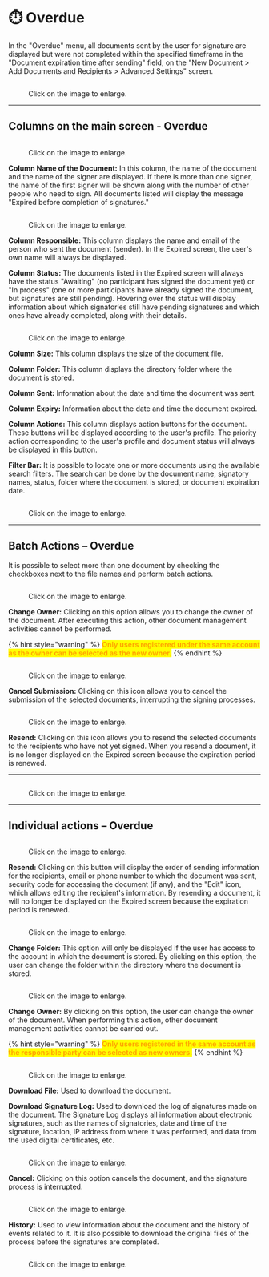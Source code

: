 # ⏱️ Overdue

In the "Overdue" menu, all documents sent by the user for signature are displayed but were not completed within the specified timeframe in the "Document expiration time after sending" field, on the "New Document > Add Documents and Recipients > Advanced Settings" screen.

<figure><img src="../.gitbook/assets/01 (11).png" alt=""><figcaption><p>Click on the image to enlarge.</p></figcaption></figure>

***

## Columns on the main screen - Overdue

<figure><img src="../.gitbook/assets/02 (11).png" alt=""><figcaption><p>Click on the image to enlarge.</p></figcaption></figure>

**Column Name of the Document:** In this column, the name of the document and the name of the signer are displayed. If there is more than one signer, the name of the first signer will be shown along with the number of other people who need to sign. All documents listed will display the message "Expired before completion of signatures."

<figure><img src="../.gitbook/assets/03 (10).png" alt=""><figcaption><p>Click on the image to enlarge.</p></figcaption></figure>

**Column Responsible:** This column displays the name and email of the person who sent the document (sender). In the Expired screen, the user's own name will always be displayed.

**Column Status:** The documents listed in the Expired screen will always have the status "Awaiting" (no participant has signed the document yet) or "In process" (one or more participants have already signed the document, but signatures are still pending). Hovering over the status will display information about which signatories still have pending signatures and which ones have already completed, along with their details.

<figure><img src="../.gitbook/assets/04 (10).png" alt=""><figcaption><p>Click on the image to enlarge.</p></figcaption></figure>

**Column Size:** This column displays the size of the document file.

**Column Folder:** This column displays the directory folder where the document is stored.

**Column Sent:** Information about the date and time the document was sent.

**Column Expiry:** Information about the date and time the document expired.

**Column Actions:** This column displays action buttons for the document. These buttons will be displayed according to the user's profile. The priority action corresponding to the user's profile and document status will always be displayed in this button.

**Filter Bar:** It is possible to locate one or more documents using the available search filters. The search can be done by the document name, signatory names, status, folder where the document is stored, or document expiration date.

<figure><img src="../.gitbook/assets/05 (11).png" alt=""><figcaption><p>Click on the image to enlarge.</p></figcaption></figure>

***

## Batch Actions – Overdue

It is possible to select more than one document by checking the checkboxes next to the file names and perform batch actions.&#x20;

<figure><img src="../.gitbook/assets/13 (4).png" alt=""><figcaption><p>Click on the image to enlarge.</p></figcaption></figure>

**Change Owner:** Clicking on this option allows you to change the owner of the document. After executing this action, other document management activities cannot be performed.&#x20;

{% hint style="warning" %}
<mark style="color:orange;">**Only users registered under the same account as the owner can be selected as the new owner.**</mark>&#x20;
{% endhint %}

<figure><img src="../.gitbook/assets/09 (9).png" alt=""><figcaption><p>Click on the image to enlarge.</p></figcaption></figure>

**Cancel Submission:** Clicking on this icon allows you to cancel the submission of the selected documents, interrupting the signing processes.

<figure><img src="../.gitbook/assets/11 (6).png" alt=""><figcaption><p>Click on the image to enlarge.</p></figcaption></figure>

**Resend:** Clicking on this icon allows you to resend the selected documents to the recipients who have not yet signed. When you resend a document, it is no longer displayed on the Expired screen because the expiration period is renewed.

***

<figure><img src="../.gitbook/assets/14 (3).png" alt=""><figcaption><p>Click on the image to enlarge.</p></figcaption></figure>

***

## Individual actions – Overdue

<figure><img src="../.gitbook/assets/06 (9).png" alt=""><figcaption><p>Click on the image to enlarge.</p></figcaption></figure>

**Resend:** Clicking on this button will display the order of sending information for the recipients, email or phone number to which the document was sent, security code for accessing the document (if any), and the "Edit" icon, which allows editing the recipient's information. By resending a document, it will no longer be displayed on the Expired screen because the expiration period is renewed.

<figure><img src="../.gitbook/assets/07 (10).png" alt=""><figcaption><p>Click on the image to enlarge.</p></figcaption></figure>

**Change Folder:** This option will only be displayed if the user has access to the account in which the document is stored. By clicking on this option, the user can change the folder within the directory where the document is stored.

<figure><img src="../.gitbook/assets/08 (8).png" alt=""><figcaption><p>Click on the image to enlarge.</p></figcaption></figure>

**Change Owner:** By clicking on this option, the user can change the owner of the document. When performing this action, other document management activities cannot be carried out.&#x20;

{% hint style="warning" %}
<mark style="color:orange;">**Only users registered in the same account as the responsible party can be selected as new owners.**</mark>&#x20;
{% endhint %}

<figure><img src="../.gitbook/assets/09 (10).png" alt=""><figcaption><p>Click on the image to enlarge.</p></figcaption></figure>

**Download File:** Used to download the document.&#x20;

**Download Signature Log:** Used to download the log of signatures made on the document. The Signature Log displays all information about electronic signatures, such as the names of signatories, date and time of the signature, location, IP address from where it was performed, and data from the used digital certificates, etc.&#x20;

<figure><img src="../.gitbook/assets/10 (7).png" alt=""><figcaption><p>Click on the image to enlarge.</p></figcaption></figure>

**Cancel:** Clicking on this option cancels the document, and the signature process is interrupted.

<figure><img src="../.gitbook/assets/11 (6).png" alt=""><figcaption><p>Click on the image to enlarge.</p></figcaption></figure>

**History:** Used to view information about the document and the history of events related to it. It is also possible to download the original files of the process before the signatures are completed.

<figure><img src="../.gitbook/assets/12 (7).png" alt=""><figcaption><p>Click on the image to enlarge.</p></figcaption></figure>
